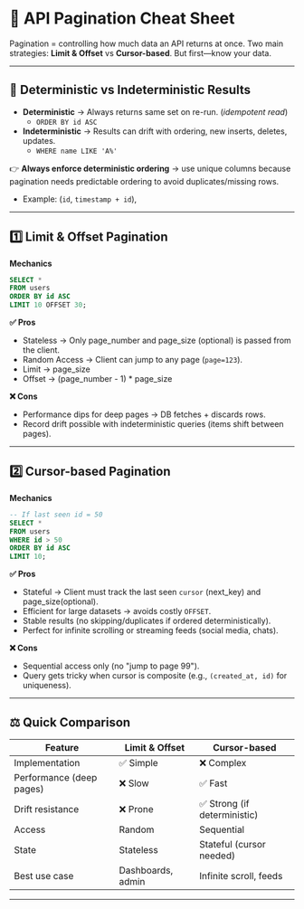 # 🚀 API Pagination Cheat Sheet

Pagination = controlling how much data an API returns at once.
Two main strategies: **Limit & Offset** vs **Cursor-based**.
But first—know your data.

---

## 🔑 Deterministic vs Indeterministic Results

- **Deterministic** → Always returns same set on re-run. (_*idempotent read*_)
  - `ORDER BY id ASC`
- **Indeterministic** → Results can drift with ordering, new inserts, deletes, updates.
  - `WHERE name LIKE 'A%'`

👉 **Always enforce deterministic ordering** → use unique columns because pagination needs predictable ordering to avoid duplicates/missing rows.

- Example: (`id`, `timestamp + id`),

---

## 1️⃣ Limit & Offset Pagination

**Mechanics**

```sql
SELECT *
FROM users
ORDER BY id ASC
LIMIT 10 OFFSET 30;
```

**✅ Pros**

- Stateless → Only page_number and page_size (optional) is passed from the client.
- Random Access → Client can jump to any page (`page=123`).
- Limit → page_size
- Offset → (page_number - 1) \* page_size

**❌ Cons**

- Performance dips for deep pages → DB fetches + discards rows.
- Record drift possible with indeterministic queries (items shift between pages).

---

## 2️⃣ Cursor-based Pagination

**Mechanics**

```sql
-- If last seen id = 50
SELECT *
FROM users
WHERE id > 50
ORDER BY id ASC
LIMIT 10;
```

**✅ Pros**

- Stateful → Client must track the last seen `cursor` (next_key) and page_size(optional).
- Efficient for large datasets → avoids costly `OFFSET`.
- Stable results (no skipping/duplicates if ordered deterministically).
- Perfect for infinite scrolling or streaming feeds (social media, chats).

**❌ Cons**

- Sequential access only (no "jump to page 99").
- Query gets tricky when cursor is composite (e.g., `(created_at, id)` for uniqueness).

---

## ⚖️ Quick Comparison

| Feature                  | Limit & Offset    | Cursor-based                 |
| ------------------------ | ----------------- | ---------------------------- |
| Implementation           | ✅ Simple         | ❌ Complex                   |
| Performance (deep pages) | ❌ Slow           | ✅ Fast                      |
| Drift resistance         | ❌ Prone          | ✅ Strong (if deterministic) |
| Access                   | Random            | Sequential                   |
| State                    | Stateless         | Stateful (cursor needed)     |
| Best use case            | Dashboards, admin | Infinite scroll, feeds       |

---
